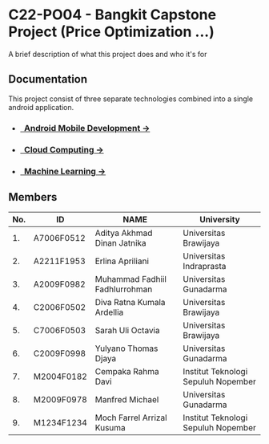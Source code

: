 # C22-PO04 - Bangkit Capstone Project (Price Optimization ...)
A brief description of what this project does and who it's for

## Documentation
This project consist of three separate technologies combined into a single android application.

- ### [&nbsp;&nbsp;Android Mobile Development &rarr;](https://github.com/androidnyaaditdankawan2)
- ### [&nbsp;&nbsp;Cloud Computing &rarr;](https://github.com/linothomas14/price-optimizer-api)
- ### [&nbsp;&nbsp;Machine Learning &rarr;](https://github.com/farrelarrizal/ML-PO04)

## Members
|No.| ID        |NAME           | University |
|---| ------------- |-------------| -----|
|1.| A7006F0512 |Aditya Akhmad Dinan Jatnika | Universitas Brawijaya
|2.| A2211F1953 | Erlina Apriliani |  Universitas Indraprasta
|3.|  A2009F0982 |Muhammad Fadhiil Fadhlurrohman  |  Universitas Gunadarma 
|4.| C2006F0502 | Diva Ratna Kumala Ardellia | Universitas Brawijaya
|5.|  C7006F0503 | Sarah Uli Octavia | Universitas Brawijaya
|6.|  C2009F0998 | Yulyano Thomas Djaya | Universitas Gunadarma
|7.| M2004F0182 |Cempaka Rahma Davi|  Institut Teknologi Sepuluh Nopember
|8.|  M2009F0978 | Manfred Michael |   Universitas Gunadarma
|9.|  M1234F1234 | Moch Farrel Arrizal Kusuma |   Institut Teknologi Sepuluh Nopember
